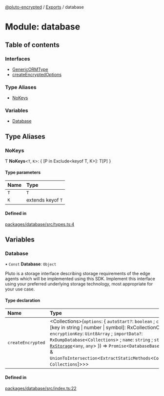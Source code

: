 [@pluto-encrypted](../README.md) / [Exports](../modules.md) / database

# Module: database

## Table of contents

### Interfaces

- [GenericORMType](../interfaces/database.GenericORMType.md)
- [createEncryptedOptions](../interfaces/database.createEncryptedOptions.md)

### Type Aliases

- [NoKeys](database.md#nokeys)

### Variables

- [Database](database.md#database)

## Type Aliases

### NoKeys

Ƭ **NoKeys**\<`T`, `K`\>: \{ [P in Exclude\<keyof T, K\>]: T[P] }

#### Type parameters

| Name | Type |
| :------ | :------ |
| `T` | `T` |
| `K` | extends keyof `T` |

#### Defined in

[packages/database/src/types.ts:4](https://github.com/atala-community-projects/pluto-encrypted/blob/771b3b2/packages/database/src/types.ts#L4)

## Variables

### Database

• `Const` **Database**: `Object`

Pluto is a storage interface describing storage requirements of the edge agents
which will be implemented using this SDK. Implement this interface using your
preferred underlying storage technology, most appropriate for your use case.

#### Type declaration

| Name | Type |
| :------ | :------ |
| `createEncrypted` | \<Collections\>(`options`: \{ `autoStart?`: `boolean` ; `collections`: \{ [key in string \| number \| symbol]: RxCollectionCreator\<any\> } ; `encryptionKey`: `Uint8Array` ; `importData?`: `RxDumpDatabase`\<`Collections`\> ; `name`: `string` ; `storage`: [`RxStorage`](../interfaces/encryption.RxStorage.md)\<`any`, `any`\>  }) => `Promise`\<`DatabaseBase`\<`Collections`\> & `UnionToIntersection`\<`ExtractStaticMethods`\<`Collections`[keyof `Collections`]\>\>\> |

#### Defined in

[packages/database/src/index.ts:22](https://github.com/atala-community-projects/pluto-encrypted/blob/771b3b2/packages/database/src/index.ts#L22)
